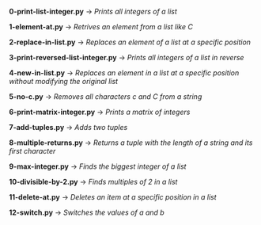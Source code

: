 **0-print-list-integer.py** -> *Prints all integers of a list*

**1-element-at.py** -> *Retrives an element from a list like C*

**2-replace-in-list.py** -> *Replaces an element of a list at a specific position*

**3-print-reversed-list-integer.py** -> *Prints all integers of a list in reverse*

**4-new-in-list.py** -> *Replaces an element in a list at a specific position without modifying the original list*

**5-no-c.py** -> *Removes all characters c and C from a string*

**6-print-matrix-integer.py** -> *Prints a matrix of integers*

**7-add-tuples.py** -> *Adds two tuples*

**8-multiple-returns.py** -> *Returns a tuple with the length of a string and its first character*

**9-max-integer.py** -> *Finds the biggest integer of a list*

**10-divisible-by-2.py** -> *Finds multiples of 2 in a list*

**11-delete-at.py** -> *Deletes an item at a specific position in a list*

**12-switch.py** -> *Switches the values of a and b*
